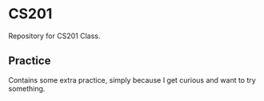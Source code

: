 # CS201

Repository for CS201 Class.

## Practice

Contains some extra practice, simply because I get curious and want to try something.
